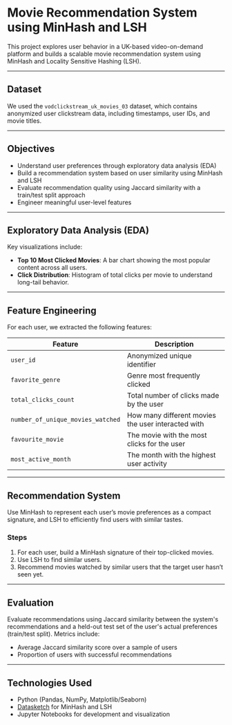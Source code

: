 # Movie Recommendation System using MinHash and LSH

This project explores user behavior in a UK-based video-on-demand platform and builds a scalable movie recommendation system using MinHash and Locality Sensitive Hashing (LSH).

---

## Dataset

We used the `vodclickstream_uk_movies_03` dataset, which contains anonymized user clickstream data, including timestamps, user IDs, and movie titles.

---

## Objectives

- Understand user preferences through exploratory data analysis (EDA)
- Build a recommendation system based on user similarity using MinHash and LSH
- Evaluate recommendation quality using Jaccard similarity with a train/test split approach
- Engineer meaningful user-level features

---

## Exploratory Data Analysis (EDA)

Key visualizations include:

- **Top 10 Most Clicked Movies**: A bar chart showing the most popular content across all users.
- **Click Distribution**: Histogram of total clicks per movie to understand long-tail behavior.

---

## Feature Engineering

For each user, we extracted the following features:

| Feature                             | Description                                        |
|-------------------------------------|----------------------------------------------------|
| `user_id`                           | Anonymized unique identifier                      |
| `favorite_genre`                    | Genre most frequently clicked                     |
| `total_clicks_count`                | Total number of clicks made by the user           |
| `number_of_unique_movies_watched`  | How many different movies the user interacted with|
| `favourite_movie`                   | The movie with the most clicks for the user       |
| `most_active_month`                | The month with the highest user activity          |

---

## Recommendation System

Use MinHash to represent each user’s movie preferences as a compact signature, and LSH to efficiently find users with similar tastes.

### Steps

1. For each user, build a MinHash signature of their top-clicked movies.
2. Use LSH to find similar users.
3. Recommend movies watched by similar users that the target user hasn’t seen yet.

---

## Evaluation

Evaluate recommendations using Jaccard similarity between the system's recommendations and a held-out test set of the user's actual preferences (train/test split). Metrics include:

- Average Jaccard similarity score over a sample of users
- Proportion of users with successful recommendations

---

## Technologies Used

- Python (Pandas, NumPy, Matplotlib/Seaborn)
- [Datasketch](https://ekzhu.github.io/datasketch/) for MinHash and LSH
- Jupyter Notebooks for development and visualization
